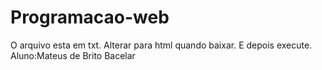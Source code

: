 # Programacao-web
O arquivo esta em txt.
Alterar para html quando baixar.
E depois execute.
Aluno:Mateus de Brito Bacelar
